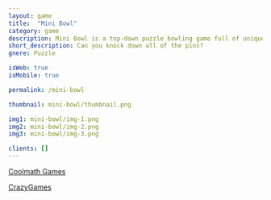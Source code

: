 ```yaml
---
layout: game
title:  "Mini Bowl"
category: game
description: Mini Bowl is a top-down puzzle bowling game full of unique and challenging puzzles! Can you knock down all of the pins?
short_description: Can you knock down all of the pins?
gnere: Puzzle

isWeb: true
isMobile: true

permalink: /mini-bowl

thumbnail: mini-bowl/thumbnail.png

img1: mini-bowl/img-1.png
img2: mini-bowl/img-2.png
img3: mini-bowl/img-3.png

clients: []
---
```


<a href="https://www.coolmathgames.com/0-mini-bowl" class="button-normal" target="_BLANK">Coolmath Games</a>

<a href="https://www.crazygames.com/game/mini-bowl" class="button-normal" target="_BLANK">CrazyGames</a>